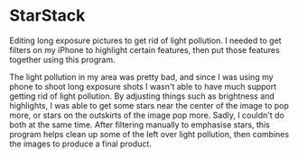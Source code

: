 # StarStack
Editing long exposure pictures to get rid of light pollution.  I needed to get filters on my iPhone to highlight certain features, then put those features together using this program.

The light pollution in my area was pretty bad, and since I was using my phone to shoot long exposure shots I wasn't able to have much support getting rid of light pollution.
By adjusting things such as brightness and highlights, I was able to get some stars near the center of the image to pop more, or stars on the outskirts of the image pop more.  Sadly, I couldn't do both at the same time.
After filtering manually to emphasise stars, this program helps clean up some of the left over light pollution, then combines the images to produce a final product.
